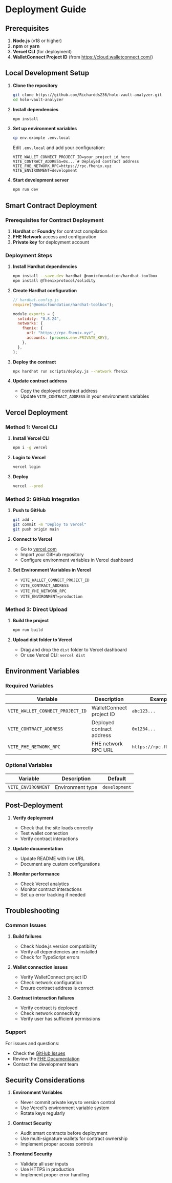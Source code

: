# Deployment Guide

## Prerequisites

1. **Node.js** (v18 or higher)
2. **npm** or **yarn**
3. **Vercel CLI** (for deployment)
4. **WalletConnect Project ID** (from https://cloud.walletconnect.com/)

## Local Development Setup

1. **Clone the repository**
   ```bash
   git clone https://github.com/Richardds236/holo-vault-analyzer.git
   cd holo-vault-analyzer
   ```

2. **Install dependencies**
   ```bash
   npm install
   ```

3. **Set up environment variables**
   ```bash
   cp env.example .env.local
   ```
   
   Edit `.env.local` and add your configuration:
   ```env
   VITE_WALLET_CONNECT_PROJECT_ID=your_project_id_here
   VITE_CONTRACT_ADDRESS=0x... # Deployed contract address
   VITE_FHE_NETWORK_RPC=https://rpc.fhenix.xyz
   VITE_ENVIRONMENT=development
   ```

4. **Start development server**
   ```bash
   npm run dev
   ```

## Smart Contract Deployment

### Prerequisites for Contract Deployment

1. **Hardhat** or **Foundry** for contract compilation
2. **FHE Network** access and configuration
3. **Private key** for deployment account

### Deployment Steps

1. **Install Hardhat dependencies**
   ```bash
   npm install --save-dev hardhat @nomicfoundation/hardhat-toolbox
   npm install @fhenixprotocol/solidity
   ```

2. **Create Hardhat configuration**
   ```javascript
   // hardhat.config.js
   require("@nomicfoundation/hardhat-toolbox");
   
   module.exports = {
     solidity: "0.8.24",
     networks: {
       fhenix: {
         url: "https://rpc.fhenix.xyz",
         accounts: [process.env.PRIVATE_KEY],
       },
     },
   };
   ```

3. **Deploy the contract**
   ```bash
   npx hardhat run scripts/deploy.js --network fhenix
   ```

4. **Update contract address**
   - Copy the deployed contract address
   - Update `VITE_CONTRACT_ADDRESS` in your environment variables

## Vercel Deployment

### Method 1: Vercel CLI

1. **Install Vercel CLI**
   ```bash
   npm i -g vercel
   ```

2. **Login to Vercel**
   ```bash
   vercel login
   ```

3. **Deploy**
   ```bash
   vercel --prod
   ```

### Method 2: GitHub Integration

1. **Push to GitHub**
   ```bash
   git add .
   git commit -m "Deploy to Vercel"
   git push origin main
   ```

2. **Connect to Vercel**
   - Go to [vercel.com](https://vercel.com)
   - Import your GitHub repository
   - Configure environment variables in Vercel dashboard

3. **Set Environment Variables in Vercel**
   - `VITE_WALLET_CONNECT_PROJECT_ID`
   - `VITE_CONTRACT_ADDRESS`
   - `VITE_FHE_NETWORK_RPC`
   - `VITE_ENVIRONMENT=production`

### Method 3: Direct Upload

1. **Build the project**
   ```bash
   npm run build
   ```

2. **Upload dist folder to Vercel**
   - Drag and drop the `dist` folder to Vercel dashboard
   - Or use Vercel CLI: `vercel dist`

## Environment Variables

### Required Variables

| Variable | Description | Example |
|----------|-------------|---------|
| `VITE_WALLET_CONNECT_PROJECT_ID` | WalletConnect project ID | `abc123...` |
| `VITE_CONTRACT_ADDRESS` | Deployed contract address | `0x1234...` |
| `VITE_FHE_NETWORK_RPC` | FHE network RPC URL | `https://rpc.fhenix.xyz` |

### Optional Variables

| Variable | Description | Default |
|----------|-------------|---------|
| `VITE_ENVIRONMENT` | Environment type | `development` |

## Post-Deployment

1. **Verify deployment**
   - Check that the site loads correctly
   - Test wallet connection
   - Verify contract interactions

2. **Update documentation**
   - Update README with live URL
   - Document any custom configurations

3. **Monitor performance**
   - Check Vercel analytics
   - Monitor contract interactions
   - Set up error tracking if needed

## Troubleshooting

### Common Issues

1. **Build failures**
   - Check Node.js version compatibility
   - Verify all dependencies are installed
   - Check for TypeScript errors

2. **Wallet connection issues**
   - Verify WalletConnect project ID
   - Check network configuration
   - Ensure contract address is correct

3. **Contract interaction failures**
   - Verify contract is deployed
   - Check network connectivity
   - Verify user has sufficient permissions

### Support

For issues and questions:
- Check the [GitHub Issues](https://github.com/Richardds236/holo-vault-analyzer/issues)
- Review the [FHE Documentation](https://docs.fhenix.xyz)
- Contact the development team

## Security Considerations

1. **Environment Variables**
   - Never commit private keys to version control
   - Use Vercel's environment variable system
   - Rotate keys regularly

2. **Contract Security**
   - Audit smart contracts before deployment
   - Use multi-signature wallets for contract ownership
   - Implement proper access controls

3. **Frontend Security**
   - Validate all user inputs
   - Use HTTPS in production
   - Implement proper error handling
